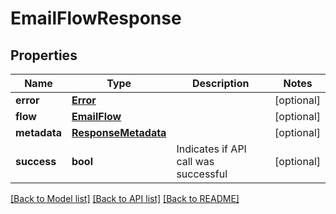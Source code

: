 # EmailFlowResponse

## Properties
Name | Type | Description | Notes
------------ | ------------- | ------------- | -------------
**error** | [**Error**](Error.md) |  | [optional] 
**flow** | [**EmailFlow**](EmailFlow.md) |  | [optional] 
**metadata** | [**ResponseMetadata**](ResponseMetadata.md) |  | [optional] 
**success** | **bool** | Indicates if API call was successful | [optional] 

[[Back to Model list]](../README.md#documentation-for-models) [[Back to API list]](../README.md#documentation-for-api-endpoints) [[Back to README]](../README.md)


